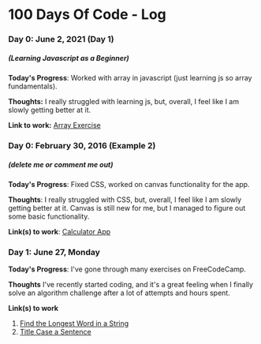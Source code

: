 # 100 Days Of Code - Log

### Day 0: June 2, 2021 (Day 1)
##### (Learning Javascript as a Beginner)

**Today's Progress**: Worked with array in javascript (just learning js so array fundamentals).

**Thoughts:** I really struggled with learning js, but, overall, I feel like I am slowly getting better at it.

**Link to work:** [Array Exercise](http://www.asmarterwaytolearn.com/javascript/15.html)

### Day 0: February 30, 2016 (Example 2)
##### (delete me or comment me out)

**Today's Progress**: Fixed CSS, worked on canvas functionality for the app.

**Thoughts**: I really struggled with CSS, but, overall, I feel like I am slowly getting better at it. Canvas is still new for me, but I managed to figure out some basic functionality.

**Link(s) to work**: [Calculator App](http://www.example.com)


### Day 1: June 27, Monday

**Today's Progress**: I've gone through many exercises on FreeCodeCamp.

**Thoughts** I've recently started coding, and it's a great feeling when I finally solve an algorithm challenge after a lot of attempts and hours spent.

**Link(s) to work**
1. [Find the Longest Word in a String](https://www.freecodecamp.com/challenges/find-the-longest-word-in-a-string)
2. [Title Case a Sentence](https://www.freecodecamp.com/challenges/title-case-a-sentence)
